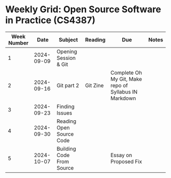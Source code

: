 # Weekly Grid: Open Source Software in Practice (CS4387)

| **Week Number** | **Date**     | **Subject**                   | **Reading**  | **Due**                                             | **Notes** |
|-----------------|--------------|-------------------------------|--------------|----------------------------------------------------|----------|
| 1               | 2024-09-09   | Opening Session & Git          |              |                                                    |          |
| 2               | 2024-09-16   | Git part 2                     | Git Zine     | Complete Oh My Git, Make repo of Syllabus IN Markdown |          |
| 3               | 2024-09-23   | Finding Issues                 |              |                                                    |          |
| 4               | 2024-09-30   | Reading Open Source Code       |              |                                                    |          |
| 5               | 2024-10-07   | Building Code From Source      |              | Essay on Proposed Fix                              |          |
